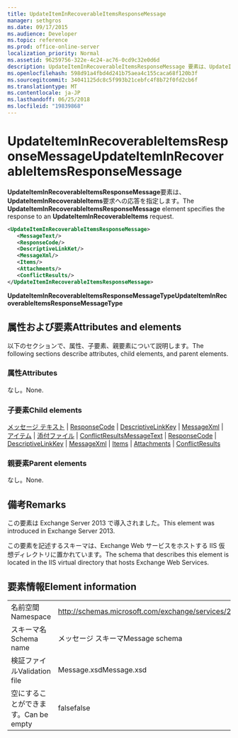 ```yaml
---
title: UpdateItemInRecoverableItemsResponseMessage
manager: sethgros
ms.date: 09/17/2015
ms.audience: Developer
ms.topic: reference
ms.prod: office-online-server
localization_priority: Normal
ms.assetid: 96259756-322e-4c24-ac76-0cd9c32e0d6d
description: UpdateItemInRecoverableItemsResponseMessage 要素は、UpdateItemInRecoverableItems 要求への応答を指定します。
ms.openlocfilehash: 598d91a4fbd4d241b75aea4c155caca68f120b3f
ms.sourcegitcommit: 34041125dc8c5f993b21cebfc4f8b72f0fd2cb6f
ms.translationtype: MT
ms.contentlocale: ja-JP
ms.lasthandoff: 06/25/2018
ms.locfileid: "19839868"
---
```

# <a name="updateiteminrecoverableitemsresponsemessage"></a><span data-ttu-id="3d817-103">UpdateItemInRecoverableItemsResponseMessage</span><span class="sxs-lookup"><span data-stu-id="3d817-103">UpdateItemInRecoverableItemsResponseMessage</span></span>

<span data-ttu-id="3d817-104">**UpdateItemInRecoverableItemsResponseMessage**要素は、 **UpdateItemInRecoverableItems**要求への応答を指定します。</span><span class="sxs-lookup"><span data-stu-id="3d817-104">The **UpdateItemInRecoverableItemsResponseMessage** element specifies the response to an **UpdateItemInRecoverableItems** request.</span></span> 
  
```XML
<UpdateItemInRecoverableItemsResponseMessage>
   <MessageText/>
   <ResponseCode/>
   <DescriptiveLinkKet/>
   <MessageXml/>
   <Items/>
   <Attachments/>
   <ConflictResults/>
</UpdateItemInRecoverableItemsResponseMessage>
```

 <span data-ttu-id="3d817-105">**UpdateItemInRecoverableItemsResponseMessageType**</span><span class="sxs-lookup"><span data-stu-id="3d817-105">**UpdateItemInRecoverableItemsResponseMessageType**</span></span>
## <a name="attributes-and-elements"></a><span data-ttu-id="3d817-106">属性および要素</span><span class="sxs-lookup"><span data-stu-id="3d817-106">Attributes and elements</span></span>

<span data-ttu-id="3d817-107">以下のセクションで、属性、子要素、親要素について説明します。</span><span class="sxs-lookup"><span data-stu-id="3d817-107">The following sections describe attributes, child elements, and parent elements.</span></span>
  
### <a name="attributes"></a><span data-ttu-id="3d817-108">属性</span><span class="sxs-lookup"><span data-stu-id="3d817-108">Attributes</span></span>

<span data-ttu-id="3d817-109">なし。</span><span class="sxs-lookup"><span data-stu-id="3d817-109">None.</span></span>
  
### <a name="child-elements"></a><span data-ttu-id="3d817-110">子要素</span><span class="sxs-lookup"><span data-stu-id="3d817-110">Child elements</span></span>

<span data-ttu-id="3d817-111">[メッセージ テキスト](messagetext.md) | [ResponseCode](responsecode.md) | [DescriptiveLinkKey](descriptivelinkkey.md) | [MessageXml](messagexml.md) | [アイテム](items.md) | [添付ファイル](attachments-ex15websvcsotherref.md) | [ConflictResults](conflictresults.md)</span><span class="sxs-lookup"><span data-stu-id="3d817-111">[MessageText](messagetext.md) | [ResponseCode](responsecode.md) | [DescriptiveLinkKey](descriptivelinkkey.md) | [MessageXml](messagexml.md) | [Items](items.md) | [Attachments](attachments-ex15websvcsotherref.md) | [ConflictResults](conflictresults.md)</span></span>
  
### <a name="parent-elements"></a><span data-ttu-id="3d817-112">親要素</span><span class="sxs-lookup"><span data-stu-id="3d817-112">Parent elements</span></span>

<span data-ttu-id="3d817-113">なし。</span><span class="sxs-lookup"><span data-stu-id="3d817-113">None.</span></span>
  
## <a name="remarks"></a><span data-ttu-id="3d817-114">備考</span><span class="sxs-lookup"><span data-stu-id="3d817-114">Remarks</span></span>

<span data-ttu-id="3d817-115">この要素は Exchange Server 2013 で導入されました。</span><span class="sxs-lookup"><span data-stu-id="3d817-115">This element was introduced in Exchange Server 2013.</span></span>
  
<span data-ttu-id="3d817-116">この要素を記述するスキーマは、Exchange Web サービスをホストする IIS 仮想ディレクトリに置かれています。</span><span class="sxs-lookup"><span data-stu-id="3d817-116">The schema that describes this element is located in the IIS virtual directory that hosts Exchange Web Services.</span></span>
  
## <a name="element-information"></a><span data-ttu-id="3d817-117">要素情報</span><span class="sxs-lookup"><span data-stu-id="3d817-117">Element information</span></span>

|||
|:-----|:-----|
|<span data-ttu-id="3d817-118">名前空間</span><span class="sxs-lookup"><span data-stu-id="3d817-118">Namespace</span></span>  <br/> |http://schemas.microsoft.com/exchange/services/2006/message  <br/> |
|<span data-ttu-id="3d817-119">スキーマ名</span><span class="sxs-lookup"><span data-stu-id="3d817-119">Schema name</span></span>  <br/> |<span data-ttu-id="3d817-120">メッセージ スキーマ</span><span class="sxs-lookup"><span data-stu-id="3d817-120">Message schema</span></span>  <br/> |
|<span data-ttu-id="3d817-121">検証ファイル</span><span class="sxs-lookup"><span data-stu-id="3d817-121">Validation file</span></span>  <br/> |<span data-ttu-id="3d817-122">Message.xsd</span><span class="sxs-lookup"><span data-stu-id="3d817-122">Message.xsd</span></span>  <br/> |
|<span data-ttu-id="3d817-123">空にすることができます。</span><span class="sxs-lookup"><span data-stu-id="3d817-123">Can be empty</span></span>  <br/> |<span data-ttu-id="3d817-124">false</span><span class="sxs-lookup"><span data-stu-id="3d817-124">false</span></span>  <br/> |
   

